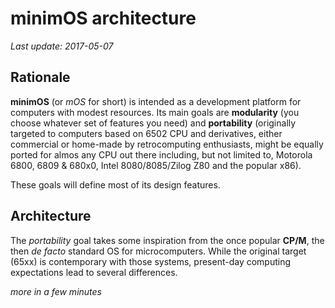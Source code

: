 # minimOS architecture

*Last update: 2017-05-07*

## Rationale

**minimOS** (or *mOS* for short) is intended as a development platform for computers 
with modest resources. Its main goals are **modularity** (you choose whatever set of 
features you need) and **portability** (originally targeted to computers based on 6502 
CPU and derivatives, either commercial or home-made by retrocomputing enthusiasts, might 
be equally ported for almos any CPU out there including, but not limited to, Motorola 
6800, 6809 & 680x0, Intel 8080/8085/Zilog Z80 and the popular x86).

These goals will define most of its design features.

## Architecture

The *portability* goal takes some inspiration from the once popular **CP/M**, the then 
*de facto* standard OS for microcomputers. While the original target (65xx) is 
contemporary with those systems, present-day computing expectations lead to several 
differences.

*more in a few minutes*

